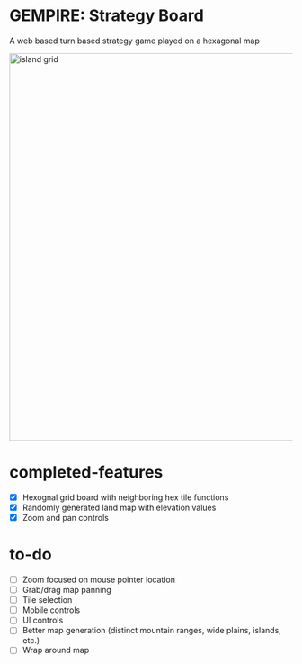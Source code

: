 # GEMPIRE: Strategy Board
A web based turn based strategy game played on a hexagonal map

<img width="688" alt="island grid" src="https://github.com/gempireio/strategy-board/assets/74265768/4f016e6f-eb3a-4e69-9548-697627e540a5">

# completed-features
- [X] Hexognal grid board with neighboring hex tile functions
- [X] Randomly generated land map with elevation values
- [X] Zoom and pan controls

# to-do
- [ ] Zoom focused on mouse pointer location
- [ ] Grab/drag map panning
- [ ] Tile selection
- [ ] Mobile controls
- [ ] UI controls
- [ ] Better map generation (distinct mountain ranges, wide plains, islands, etc.)
- [ ] Wrap around map
